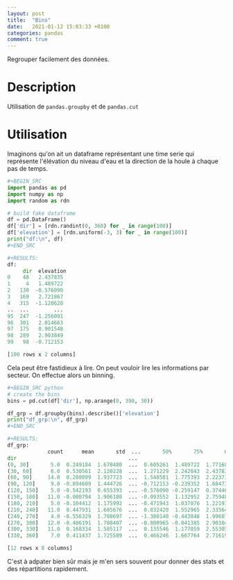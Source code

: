 ```yaml
---
layout: post
title:  "Bins"
date:   2021-01-12 15:03:33 +0100
categories: pandas
comment: true
---
```


Regrouper facilement des données.

<!--more-->

# Description

Utilisation de ```pandas.groupby``` et de ```pandas.cut```

<!--more-->

# Utilisation

Imaginons qu'on ait un dataframe représentant une time serie qui représente l'élévation du niveau d'eau et la direction de la houle à chaque pas de temps.

```python
#+BEGIN_SRC
import pandas as pd
import numpy as np
import random as rdn

# build fake dataframe
df = pd.DataFrame()
df['dir'] = [rdn.randint(0, 360) for _ in range(100)]
df['elevation'] = [rdn.uniform(-3, 3) for _ in range(100)]
print("df:\n", df)
#+END_SRC

#+RESULTS:
df:
     dir  elevation
0    48   2.437835
1     4   1.489722
2   130  -0.576090
3   169   2.721867
4   315  -1.120620
..  ...        ...
95  247  -1.256091
96  301   2.014663
97  175   0.901548
98  289   2.903849
99   98  -0.712153

[100 rows x 2 columns]
```

Cela peut être fastidieux à lire. On peut vouloir lire les informations par secteur. On effectue alors un binning. 

```python
#+BEGIN_SRC python
# create the bins
bins = pd.cut(df['dir'], np.arange(0, 390, 30))

df_grp = df.groupby(bins).describe()['elevation']
print("df_grp:\n", df_grp)
#+END_SRC

#+RESULTS:
df_grp:
             count      mean       std  ...       50%       75%       max
dir                                    ...                              
(0, 30]       5.0  0.249184  1.670480  ...  0.605261  1.489722  1.771682
(30, 60]      6.0  0.530561  2.120228  ...  1.271229  2.242043  2.437835
(60, 90]     14.0  0.280099  1.937723  ...  1.548581  1.775393  2.223731
(90, 120]     9.0 -0.894609  1.444726  ... -0.712153 -0.239352  1.684734
(120, 150]    5.0 -0.542193  0.655393  ... -0.576090 -0.259147  0.374463
(150, 180]   11.0 -0.000794  1.906180  ... -0.093552  1.132952  2.759483
(180, 210]    5.0 -0.104412  1.175992  ... -0.471943  1.037076  1.221931
(210, 240]   11.0  0.447931  1.605676  ...  0.832420  1.552965  2.335645
(240, 270]    4.0 -0.556329  1.708697  ... -1.300140 -0.443048  1.996078
(270, 300]   12.0 -0.406191  1.708407  ... -0.800965 -0.041385  2.903849
(300, 330]   11.0  0.168334  1.585117  ...  0.135546  1.177059  2.553054
(330, 360]    7.0  0.411437  1.725589  ...  0.466246  1.667764  2.716199

[12 rows x 8 columns]

```

C'est à adpater bien sûr mais je m'en sers souvent pour donner des stats et des répartitions rapidement. 